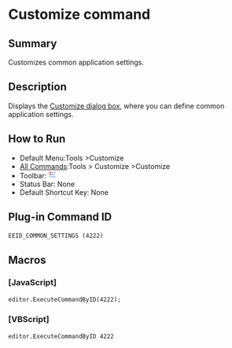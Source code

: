 # Customize command

## Summary

Customizes common application settings.

## Description

Displays the [Customize dialog box](../../dlg/customize/index),
where you can define common application settings.

## How to Run

- Default Menu:Tools \>Customize
- [All Commands](all_commands):Tools >
Customize \>Customize
- Toolbar: ![](../../images/commonsettings.gif)
- Status Bar: None
- Default Shortcut Key: None

## Plug-in Command ID

```
EEID_COMMON_SETTINGS (4222)
```

## Macros

### \[JavaScript\]

```
editor.ExecuteCommandByID(4222);
```

### \[VBScript\]

```
editor.ExecuteCommandByID 4222
```
